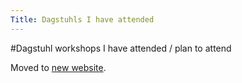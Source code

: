 ```yaml
---
Title: Dagstuhls I have attended
---
```

#Dagstuhl workshops I have attended / plan to attend

Moved to [new website](https://www.oscar.nierstrasz.org/dagstuhl/).

